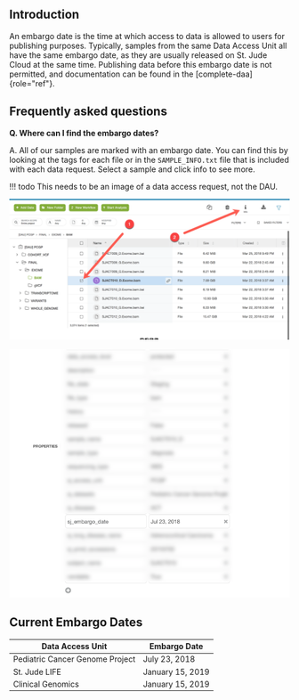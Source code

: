 ## Introduction

An embargo date is the time at which access to data is allowed to users
for publishing purposes. Typically, samples from the same Data Access
Unit all have the same embargo date, as they are usually released on St.
Jude Cloud at the same time. Publishing data before this embargo date is
not permitted, and documentation can be found in the
[complete-daa]{role="ref"}.

## Frequently asked questions

**Q. Where can I find the embargo dates?**

A. All of our samples are marked with an embargo date. 
You can find this by looking at the tags for each file or in the
`SAMPLE_INFO.txt` file that is included with each data request. 
Select a sample and click info to see more.

!!! todo
    This needs to be an image of a data access request, not the DAU.

![](../../images/guides/data/embargo-date-1.png)

![](../../images/guides/data/embargo-date-2.png)

Current Embargo Dates
---------------------

| Data Access Unit | Embargo Date | 
| ---------------- | ------------ |
| Pediatric Cancer Genome Project | July 23, 2018 | 
| St. Jude LIFE | January 15, 2019 |
| Clinical Genomics | January 15, 2019 | 
